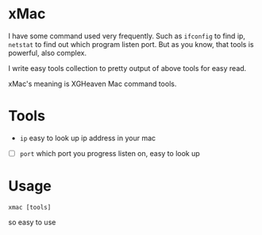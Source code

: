 # xMac

I have some command used very frequently. 
Such as `ifconfig` to find ip, `netstat` to find out which program listen port.
But as you know, that tools is powerful, also complex.

I write easy tools collection to pretty output of above tools for easy read.

xMac's meaning is XGHeaven Mac command tools.

# Tools

* `ip` easy to look up ip address in your mac
* [ ] `port` which port you progress listen on, easy to look up

# Usage

```
xmac [tools]
```

so easy to use


